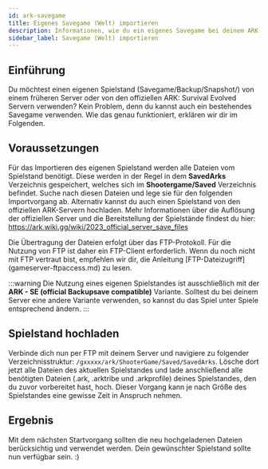 ```yaml
---
id: ark-savegame
title: Eigenes Savegame (Welt) importieren
description: Informationen, wie du ein eigenes Savegame bei deinem ARK-Server von ZAP-Hosting importieren kannst - ZAP-Hosting.com Dokumentation
sidebar_label: Savegame (Welt) importieren
---
```




## Einführung

Du möchtest einen eigenen Spielstand (Savegame/Backup/Snapshot/) von einem früheren Server oder von den offiziellen ARK: Survival Evolved Servern verwenden? Kein Problem, denn du kannst auch ein bestehendes Savegame verwenden.  Wie das genau funktioniert, erklären wir dir im Folgenden. 



## Voraussetzungen

Für das Importieren des eigenen Spielstand werden alle Dateien vom Spielstand benötigt. Diese werden in der Regel in dem **SavedArks** Verzeichnis gespeichert, welches sich im **Shootergame/Saved** Verzeichnis befindet. Suche nach diesen Dateien und lege sie für den folgenden Importvorgang ab. Alternativ kannst du auch einen Spielstand von den offiziellen ARK-Servern hochladen. Mehr Informationen über die Auflösung der offiziellen Server und die Bereitstellung der Spielstände findest du hier: https://ark.wiki.gg/wiki/2023_official_server_save_files

Die Übertragung der Dateien erfolgt über das FTP-Protokoll. Für die Nutzung von FTP ist daher ein FTP-Client erforderlich. Wenn du noch nicht mit FTP vertraut bist, empfehlen wir dir, die Anleitung [FTP-Dateizugriff] (gameserver-ftpaccess.md) zu lesen.

:::warning
Die Nutzung eines eigenen Spielstandes ist ausschließlich mit der **ARK - SE (official Backupsave compatible)** Variante. Solltest du bei deinem Server eine andere Variante verwenden, so kannst du das Spiel unter Spiele entsprechend ändern. 
:::



## Spielstand hochladen

Verbinde dich nun per FTP mit deinem Server und navigiere zu folgender Verzeichnisstruktur: `/gxxxxx/ark/ShooterGame/Saved/SavedArks`. Lösche dort jetzt alle Dateien des aktuellen Spielstandes und lade anschließend alle benötigten Dateien (.ark, .arktribe und .arkprofile) deines Spielstandes, den du zuvor vorbereitet hast, hoch. Dieser Vorgang kann je nach Größe des Spielstandes eine gewisse Zeit in Anspruch nehmen.



## Ergebnis

Mit dem nächsten Startvorgang sollten die neu hochgeladenen Dateien berücksichtig und verwendet werden. Dein gewünschter Spielstand sollte nun verfügbar sein. :)

